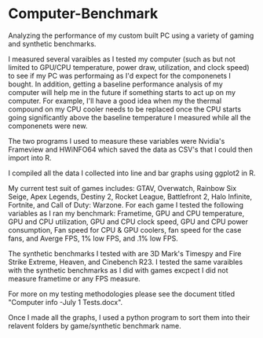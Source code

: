 # Computer-Benchmark
Analyzing the performance of my custom built PC using a variety of gaming and synthetic benchmarks. 

I measured several varaibles as I tested my computer (such as but not limited to GPU/CPU temperature, power draw, utilization, and clock speed) to see if my PC was performaing as I'd expect for the componenets I bought. In addition, getting a baseline performance analysis of my computer will help me in the future if something starts to act up on my computer. For example, I'll have a good idea when my the thermal compound on my CPU cooler needs to be replaced once the CPU starts going significantly above the baseline temperature I measured while all the componenets were new.

The two programs I used to measure these variables were Nvidia's Frameview and HWiNFO64 which saved the data as CSV's that I could then import into R. 
 
I compiled all the data I collected into line and bar graphs using ggplot2 in R. 

My current test suit of games includes: GTAV, Overwatch, Rainbow Six Seige, Apex Legends, Destiny 2, Rocket League, Battlefront 2, Halo Infinite, Fortnite, and Call of Duty: Warzone. For each game I tested the following variables as I ran my benchmark:  Frametime, GPU and CPU temperature, GPU and CPU utilization, GPU and CPU clock speed, GPU and CPU power consumption, Fan speed for CPU & GPU coolers, fan speed for the case fans, and Averge FPS, 1% low FPS, and .1% low FPS. 

The synthetic benchmarks I tested with are 3D Mark's Timespy and Fire Strike Extreme, Heaven, and Cinebench R23. I tested the same varaibles with the synthetic benchmarks as I did with games excpect I did not measure frametime or any FPS measure. 

For more on my testing methodologies please see the document titled "Computer info -July 1 Tests.docx".  

Once I made all the graphs, I used a python program to sort them into their relavent folders by game/synthetic benchmark name.  